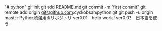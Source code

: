 "# python"  git init git add README.md git commit -m "first commit" git remote add origin git@github.com:cyokobsan/python.git git push -u origin master
Python勉強用のリポジトリ
ver0.01　hello world! 
ver0.02　日本語を使う

